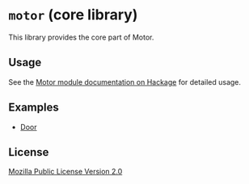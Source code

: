 # `motor` (core library)

This library provides the core part of Motor.

## Usage

See the [Motor module documentation on
Hackage](http://hackage.haskell.org/package/motor) for detailed usage.

## Examples

* [Door](examples/Door.hs)

## License

[Mozilla Public License Version 2.0](LICENSE)

